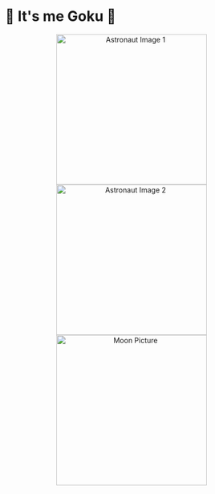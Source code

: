 # 🌌 It's me Goku 🌌

<div align="center">
  <img src="https://github.com/username/repository/raw/main/Astronaut_1.jpg" width="300" alt="Astronaut Image 1">
  <img src="https://github.com/username/repository/raw/main/Astronaut_2.jpg" width="300" alt="Astronaut Image 2">
  <img src="https://github.com/username/repository/raw/main/Moon_Pic_Git.jpg" width="300" alt="Moon Picture">
</div>

